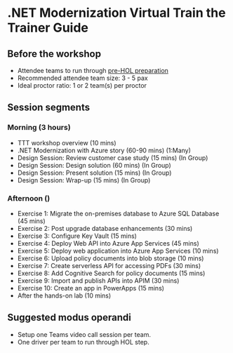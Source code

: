 # .NET Modernization Virtual Train the Trainer Guide

## Before the workshop

* Attendee teams to run through [pre-HOL preparation](https://github.com/microsoft/.NET-Modernization-In-a-Day/blob/master/Hands-on%20lab/Before%20the%20HOL%20-%20App%20modernization.md)
* Recommended attendee team size: 3 - 5 pax
* Ideal proctor ratio: 1 or 2 team(s) per proctor

## Session segments

### Morning (3 hours)

* TTT workshop overview (10 mins)
* .NET Modernization with Azure story (60-90 mins) (1:Many)
* Design Session: Review customer case study (15 mins) (In Group)
* Design Session: Design solution (60 mins) (In Group)
* Design Session: Present solution (15 mins) (In Group)
* Design Session: Wrap-up (15 mins) (In Group)

### Afternoon ()

* Exercise 1: Migrate the on-premises database to Azure SQL Database (45 mins)
* Exercise 2: Post upgrade database enhancements (30 mins)
* Exercise 3: Configure Key Vault (15 mins)
* Exercise 4: Deploy Web API into Azure App Services (45 mins)
* Exercise 5: Deploy web application into Azure App Services (10 mins)
* Exercise 6: Upload policy documents into blob storage (10 mins)
* Exercise 7: Create serverless API for accessing PDFs (30 mins)
* Exercise 8: Add Cognitive Search for policy documents (15 mins)
* Exercise 9: Import and publish APIs into APIM (30 mins)
* Exercise 10: Create an app in PowerApps (15 mins)
* After the hands-on lab (10 mins)

## Suggested modus operandi

* Setup one Teams video call session per team.
* One driver per team to run through HOL step.
